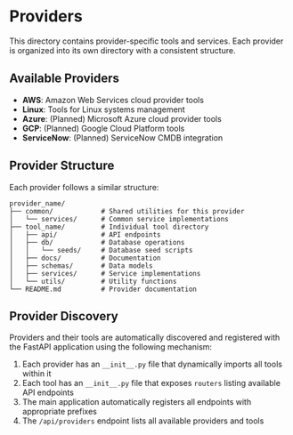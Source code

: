 # Providers

This directory contains provider-specific tools and services. Each provider is organized into its own directory with a consistent structure.

## Available Providers

- **AWS**: Amazon Web Services cloud provider tools
- **Linux**: Tools for Linux systems management
- **Azure**: (Planned) Microsoft Azure cloud provider tools
- **GCP**: (Planned) Google Cloud Platform tools
- **ServiceNow**: (Planned) ServiceNow CMDB integration

## Provider Structure

Each provider follows a similar structure:

```tree
provider_name/
├── common/            # Shared utilities for this provider
│   └── services/      # Common service implementations
├── tool_name/         # Individual tool directory
│   ├── api/           # API endpoints
│   ├── db/            # Database operations
│   │   └── seeds/     # Database seed scripts
│   ├── docs/          # Documentation
│   ├── schemas/       # Data models
│   ├── services/      # Service implementations
│   └── utils/         # Utility functions
└── README.md          # Provider documentation
```

## Provider Discovery

Providers and their tools are automatically discovered and registered with the FastAPI application using the following mechanism:

1. Each provider has an `__init__.py` file that dynamically imports all tools within it
2. Each tool has an `__init__.py` file that exposes `routers` listing available API endpoints
3. The main application automatically registers all endpoints with appropriate prefixes
4. The `/api/providers` endpoint lists all available providers and tools
